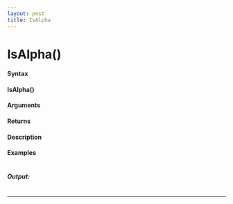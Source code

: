 ```yaml
---
layout: post
title: IsAlpha
---
```


# IsAlpha()


#### Syntax

#### IsAlpha()

#### Arguments

#### Returns

#### Description

#### Examples

```

```

##### Output:

```

```

---